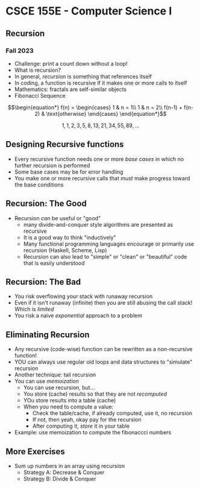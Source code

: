 
# CSCE 155E - Computer Science I
## Recursion
### Fall 2023

* Challenge: print a count down without a loop!
* What is recursion?
* In general, *recursion* is something that references itself
* In coding, a function is recursive if it makes one or more calls to itself
* Mathematics: fractals are self-similar objects
* Fibonacci Sequence

$$\begin{equation*}
    f(n) = \begin{cases}
               1               & n = 1\\
               1               & n = 2\\
               f(n-1) + f(n-2) & \text{otherwise}
           \end{cases}
\end{equation*}$$

$$1, 1, 2, 3, 5, 8, 13, 21, 34, 55, 89, ...$$

## Designing Recursive functions

* Every recursive function needs one or more *base cases* in which no further recursion is performed
* Some base cases may be for error handling
* You make one or more recursive calls that *must* make progress toward the base conditions

## Recursion: The Good

* Recursion *can* be useful or "good"
  * many divide-and-conquer style algorithms are presented as recursive
  * It is a good way to think "inductively"
  * Many functional programming languages encourage or primarily use recursion (Haskell, Scheme, Lisp)
  * Recursion can also lead to "simple" or "clean" or "beautiful" code that is easily understood

## Recursion: The Bad

* You risk overflowing your stack with runaway recursion
* Even if it isn't runaway (infinite) then you are still abusing the call stack!  Which is *limited*
* You risk a naive *exponential* approach to a problem

## Eliminating Recursion

* Any recursive (code-wise) function can be rewritten as a non-recursive function!
* YOU can always use regular old loops and data structures to "simulate" recursion
* Another technique: tail recursion
* You can use *memoization*
  * You can use recursion, but...
  * You store (cache) results so that they are not *recomputed*
  * YOu store results into a table (cache)
  * When you need to compute a value:
    * Check the table/cache, if already computed, use it, no recursion
    * If not, then yeah, okay pay for the recursion
    * After computing it, *store* it in your table
* Example: use memoization to compute the fibonaccci numbers

## More Exercises

* Sum up numbers in an array using recursion
  * Strategy A: Decrease & Conquer
  * Strategy B: Divide & Conquer


```c








```

